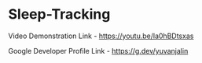 # Sleep-Tracking

Video Demonstration Link - https://youtu.be/la0hBDtsxas

Google Developer Profile Link - https://g.dev/yuvanjalin
